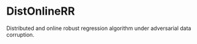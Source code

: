# DistOnlineRR
Distributed and online robust regression algorithm under adversarial data corruption.